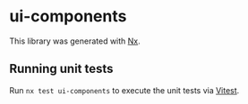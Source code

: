 # ui-components

This library was generated with [Nx](https://nx.dev).

## Running unit tests

Run `nx test ui-components` to execute the unit tests via [Vitest](https://vitest.dev/).
